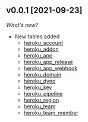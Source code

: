 ## v0.0.1 [2021-09-23]

_What's new?_

- New tables added
  - [heroku_account](https://hub.steampipe.io/plugins/turbot/heroku/tables/heroku_account)
  - [heroku_addon](https://hub.steampipe.io/plugins/turbot/heroku/tables/heroku_addon)
  - [heroku_app](https://hub.steampipe.io/plugins/turbot/heroku/tables/heroku_app)
  - [heroku_app_release](https://hub.steampipe.io/plugins/turbot/heroku/tables/heroku_app_release)
  - [heroku_app_webhook](https://hub.steampipe.io/plugins/turbot/heroku/tables/heroku_app_webhook)
  - [heroku_domain](https://hub.steampipe.io/plugins/turbot/heroku/tables/heroku_domain)
  - [heroku_dyno](https://hub.steampipe.io/plugins/turbot/heroku/tables/heroku_dyno)
  - [heroku_key](https://hub.steampipe.io/plugins/turbot/heroku/tables/heroku_key)
  - [heroku_pipeline](https://hub.steampipe.io/plugins/turbot/heroku/tables/heroku_pipeline)
  - [heroku_region](https://hub.steampipe.io/plugins/turbot/heroku/tables/heroku_region)
  - [heroku_team](https://hub.steampipe.io/plugins/turbot/heroku/tables/heroku_team)
  - [heroku_team_member](https://hub.steam_memberpipe.io/plugins/turbot/heroku/tables/heroku_team_member)
